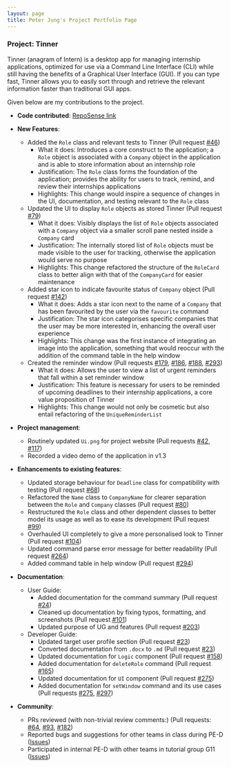 ```yaml
---
layout: page
title: Peter Jung's Project Portfolio Page
---
```


### Project: Tinner

Tinner (anagram of Intern) is a desktop app for managing internship applications, optimized for use via a Command Line Interface (CLI) while still having the benefits of a Graphical User Interface (GUI). If you can type fast, Tinner allows you to easily sort through and retrieve the relevant information faster than traditional GUI apps.

Given below are my contributions to the project.


* **Code contributed**: [RepoSense link](https://nus-cs2103-ay2122s2.github.io/tp-dashboard/?search=petermonky&breakdown=true)


* **New Features**:
  * Added the `Role` class and relevant tests to Tinner (Pull request [\#46](https://github.com/AY2122S2-CS2103T-T17-1/tp/pull/46))
    * What it does: Introduces a core construct to the application; a `Role` object is associated with a `Company` object in the application and is able to store information about an internship role
    * Justification: The `Role` class forms the foundation of the application; provides the ability for users to track, remind, and review their internships applications
    * Highlights: This change would inspire a sequence of changes in the UI, documentation, and testing relevant to the `Role` class
  * Updated the UI to display `Role` objects as stored Tinner (Pull request [\#79](https://github.com/AY2122S2-CS2103T-T17-1/tp/pull/79))
    * What it does: Visibly displays the list of `Role` objects associated with a `Company` object via a smaller scroll pane nested inside a `Company` card
    * Justification: The internally stored list of `Role` objects must be made visible to the user for tracking, otherwise the application would serve no purpose
    * Highlights: This change refactored the structure of the `RoleCard` class to better align with that of the `CompanyCard` for easier maintenance
  * Added star icon to indicate favourite status of `Company` object (Pull request [\#142](https://github.com/AY2122S2-CS2103T-T17-1/tp/pull/142))
    * What it does: Adds a star icon next to the name of a `Company` that has been favourited by the user via the `favourite` command
    * Justification: The star icon categorises specific companies that the user may be more interested in, enhancing the overall user experience
    * Highlights: This change was the first instance of integrating an image into the application, something that would reoccur with the addition of the command table in the help window
  * Created the reminder window (Pull requests [\#179](https://github.com/AY2122S2-CS2103T-T17-1/tp/pull/179), [\#186](https://github.com/AY2122S2-CS2103T-T17-1/tp/pull/186), [\#188](https://github.com/AY2122S2-CS2103T-T17-1/tp/pull/188), [\#293](https://github.com/AY2122S2-CS2103T-T17-1/tp/pull/293))
    * What it does: Allows the user to view a list of urgent reminders that fall within a set reminder window
    * Justification: This feature is necessary for users to be reminded of upcoming deadlines to their internship applications, a core value proposition of Tinner
    * Highlights: This change would not only be cosmetic but also entail refactoring of the `UniqueReminderList`


* **Project management**:
  * Routinely updated `Ui.png` for project website (Pull requests [\#42](https://github.com/AY2122S2-CS2103T-T17-1/tp/pull/42), [\#117](https://github.com/AY2122S2-CS2103T-T17-1/tp/pull/117))
  * Recorded a video demo of the application in v1.3


* **Enhancements to existing features**:
  * Updated storage behaviour for `Deadline` class for compatibility with testing (Pull request [\#68](https://github.com/AY2122S2-CS2103T-T17-1/tp/pull/68))
  * Refactored the `Name` class to `CompanyName` for clearer separation between the `Role` and `Company` classes (Pull request [\#80](https://github.com/AY2122S2-CS2103T-T17-1/tp/pull/80))
  * Restructured the `Role` class and other dependent classes to better model its usage as well as to ease its development (Pull request [\#99](https://github.com/AY2122S2-CS2103T-T17-1/tp/pull/99))
  * Overhauled UI completely to give a more personalised look to Tinner (Pull request [\#104](https://github.com/AY2122S2-CS2103T-T17-1/tp/pull/104))
  * Updated command parse error message for better readability (Pull request [\#264](https://github.com/AY2122S2-CS2103T-T17-1/tp/pull/264))
  * Added command table in help window (Pull request [\#294](https://github.com/AY2122S2-CS2103T-T17-1/tp/pull/294))


* **Documentation**:
  * User Guide:
    * Added documentation for the command summary (Pull request [\#24](https://github.com/AY2122S2-CS2103T-T17-1/tp/pull/24))
    * Cleaned up documentation by fixing typos, formatting, and screenshots (Pull request [\#101](https://github.com/AY2122S2-CS2103T-T17-1/tp/pull/101))
    * Updated purpose of UG and features (Pull request [\#203](https://github.com/AY2122S2-CS2103T-T17-1/tp/pull/203))
  * Developer Guide:
    * Updated target user profile section (Pull request [\#23](https://github.com/AY2122S2-CS2103T-T17-1/tp/pull/23))
    * Converted documentation from `.docx` to `.md` (Pull request [\#23](https://github.com/AY2122S2-CS2103T-T17-1/tp/pull/23))
    * Updated documentation for `Logic` component (Pull request [\#158](https://github.com/AY2122S2-CS2103T-T17-1/tp/pull/158))
    * Added documentation for `deleteRole` command (Pull request [\#165](https://github.com/AY2122S2-CS2103T-T17-1/tp/pull/165))
    * Updated documentation for `UI` component (Pull request [\#275](https://github.com/AY2122S2-CS2103T-T17-1/tp/pull/275))
    * Added documentation for `setWindow` command and its use cases (Pull requests [\#275](https://github.com/AY2122S2-CS2103T-T17-1/tp/pull/275), [\#297](https://github.com/AY2122S2-CS2103T-T17-1/tp/pull/297))


* **Community**:
  * PRs reviewed (with non-trivial review comments:) (Pull requests: [\#64](https://github.com/AY2122S2-CS2103T-T17-1/tp/pull/64), [\#93](https://github.com/AY2122S2-CS2103T-T17-1/tp/pull/93), [\#182](https://github.com/AY2122S2-CS2103T-T17-1/tp/pull/182))
  * Reported bugs and suggestions for other teams in class during PE-D ([Issues](https://github.com/petermonky/ped/issues))
  * Participated in internal PE-D with other teams in tutorial group G11 ([Issues](https://github.com/AY2122S2-CS2103T-T17-2/tp/issues/240))
